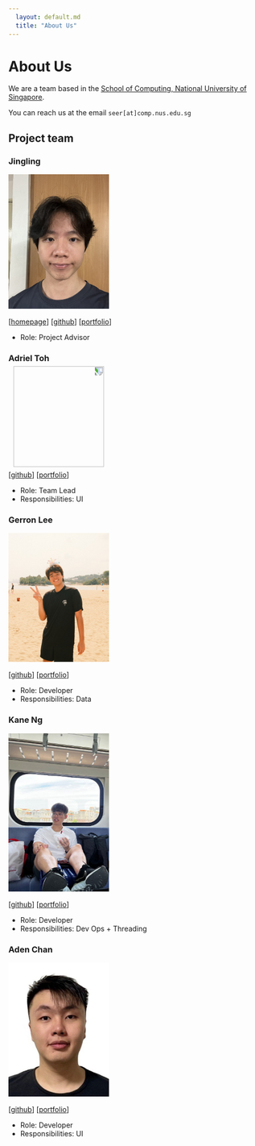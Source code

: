 ```yaml
---
  layout: default.md
  title: "About Us"
---
```


# About Us

We are a team based in the [School of Computing, National University of Singapore](http://www.comp.nus.edu.sg).

You can reach us at the email `seer[at]comp.nus.edu.sg`

## Project team

### Jingling

<img src="images/b33pbop.png" width="200px">

[[homepage](http://www.comp.nus.edu.sg/~damithch)]
[[github](https://github.com/b33pbop)]
[[portfolio](team/johndoe.md)]

* Role: Project Advisor

### Adriel Toh

<img src="images/adrieltch.png" width="200px" height="180" style="transform: rotate(90deg);">

[[github](http://github.com/adrieltch)]
[[portfolio](team/adrieltch.md)]

* Role: Team Lead
* Responsibilities: UI

### Gerron Lee

<img src="images/garennotjeron.png" width="200px">

[[github](http://github.com/garennotjeron)]
[[portfolio](team/johndoe.md)]

* Role: Developer
* Responsibilities: Data

### Kane Ng

<img src="images/weemee03.png" width="200px">

[[github](http://github.com/WeeMee03)]
[[portfolio](team/johndoe.md)]

* Role: Developer
* Responsibilities: Dev Ops + Threading

### Aden Chan

<img src="images/haffner32.png" width="200px">

[[github](http://github.com/Haffner32)]
[[portfolio](team/johndoe.md)]

* Role: Developer
* Responsibilities: UI
